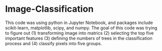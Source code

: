 # Image-Classification
This code was using python in Jupyter Notebook, and packages include scikit-learn, matplotlib, scipy, and numpy.
The goal of this code was trying to figure out (1) transforming image into matrics (2) selecting the top five important features (3) defining the numbers of trees in the classification process and (4) classify pixels into five groups.
